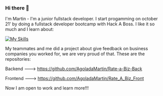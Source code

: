 ### Hi there 👋

I'm Martin - I'm a junior fullstack developer. 
I start progamming on october 21' by doing a fullstack developer bootcamp with Hack A Boss. I like it so much and I learn about: 

[![My Skills](https://skillicons.dev/icons?i=html,css,js,mysql,nodejs,react)](https://skillicons.dev)

My teammates and me did a project about give feedback on business companies you worked for, we are very proud of that. 
These are the repositories:

Backend --->
https://github.com/AgoladaMartin/Rate-a-Biz-Back

Frontend --->
https://github.com/AgoladaMartin/Rate_A_Biz_Front

Now I am open to work and learn more!!!

<!--
**AgoladaMartin/AgoladaMartin** is a ✨ _special_ ✨ repository because its `README.md` (this file) appears on your GitHub profile.

Here are some ideas to get you started:

- 🔭 I’m currently working on ...
- 🌱 I’m currently learning ...
- 👯 I’m looking to collaborate on ...
- 🤔 I’m looking for help with ...
- 💬 Ask me about ...
- 📫 How to reach me: ...
- 😄 Pronouns: ...
- ⚡ Fun fact: ...
-->
